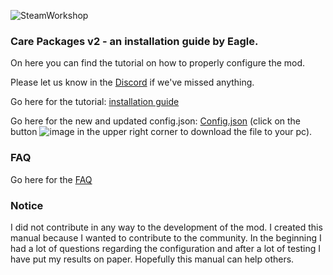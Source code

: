 ![SteamWorkshop](https://steamuserimages-a.akamaihd.net/ugc/1834652524924230581/23F98A782514328954E1128DF6658D6218950A9F/?imw=637&imh=358&ima=fit&impolicy=Letterbox&imcolor=%23000000&letterbox=true)
### Care Packages v2 - an installation guide by Eagle.

On here you can find the tutorial on how to properly configure the mod.

Please let us know in the [Discord](https://discord.gg/hKeDPcwCGx) if we've missed anything.

Go here for the tutorial: [installation guide](https://drive.google.com/file/d/1wDUSJNBof8_Vu9uaiOaFDP_Drt86w7G1/view?usp=sharing)

Go here for the new and updated config.json: [Config.json](https://github.com/Eaglescabin/Care_Packages/blob/main/config.json) (click on the button ![image](https://i.imgur.com/qmftEae.jpeg) in the upper right corner to download the file to your pc).

### FAQ

Go here for the [FAQ](https://github.com/Eaglescabin/Care_Packages/wiki)
### Notice
I did not contribute in any way to the development of the mod. I created this manual because I wanted to contribute to the community. In the beginning I had a lot of questions regarding the configuration and after a lot of testing I have put my results on paper. Hopefully this manual can help others.   
